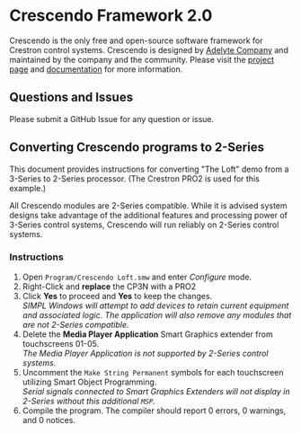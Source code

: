 # Crescendo Framework 2.0

Crescendo is the only free and open-source software framework for Crestron control systems. Crescendo is designed by [Adelyte Company](https://www.adelyte.com/) and maintained by the company and the community. Please visit the [project page](https://www.adelyte.com/crestron/crescendo) and [documentation](https://www.adelyte.com/crestron/crescendo/docs) for more information.

## Questions and Issues

Please submit a GitHub Issue for any question or issue.

## Converting Crescendo programs to 2-Series

This document provides instructions for converting "The Loft" demo from a 3-Series to 2-Series processor. (The Crestron PRO2 is used for this example.)

All Crescendo modules are 2-Series compatible. While it is advised system designs take advantage of the additional features and processing power of 3-Series control systems, Crescendo will run reliably on 2-Series control systems.

### Instructions

1. Open `Program/Crescendo Loft.smw` and enter _Configure_ mode.
2. Right-Click and **replace** the CP3N with a PRO2
3. Click **Yes** to proceed and **Yes** to keep the changes.<br>_SIMPL Windows will attempt to add devices to retain current equipment and associated logic. The application will also remove any modules that are not 2-Series compatible._
4. Delete the **Media Player Application** Smart Graphics extender from touchscreens 01-05.<br>_The Media Player Application is not supported by 2-Series control systems._
5. Uncomment the `Make String Permanent` symbols for each touchscreen utilizing Smart Object Programming.<br>_Serial signals connected to Smart Graphics Extenders will not display in 2-Series without this additional `MSP`._
6. Compile the program. The compiler should report 0 errors, 0 warnings, and 0 notices.
